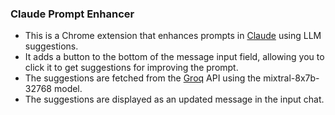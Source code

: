 ### Claude Prompt Enhancer

- This is a Chrome extension that enhances prompts in [Claude](https://claude.ai/) using LLM suggestions.
- It adds a button to the bottom of the message input field, allowing you to click it to get suggestions for improving the prompt.
- The suggestions are fetched from the [Groq](https://groq.com/) API using the mixtral-8x7b-32768 model.
- The suggestions are displayed as an updated message in the input chat.